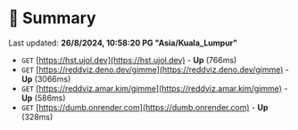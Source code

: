 # 📖 Summary
Last updated: **26/8/2024, 10:58:20 PG "Asia/Kuala_Lumpur"**

- `GET` [https://hst.ujol.dev](https://hst.ujol.dev) - **Up** (766ms)
- `GET` [https://reddviz.deno.dev/gimme](https://reddviz.deno.dev/gimme) - **Up** (3066ms)
- `GET` [https://reddviz.amar.kim/gimme](https://reddviz.amar.kim/gimme) - **Up** (586ms)
- `GET` [https://dumb.onrender.com](https://dumb.onrender.com) - **Up** (328ms)
